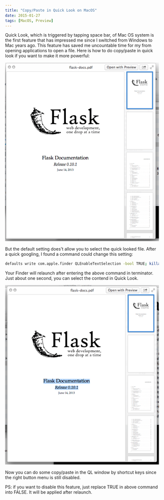 ```yaml
---
title: "Copy/Paste in Quick Look on MacOS"
date: 2015-01-27
tags: [MacOS, Preview]
---
```


Quick Look, which is triggered by tapping space bar, of Mac OS system is the first feature that has impressed me since I switched from Windows to Mac years ago. This feature has saved me uncountable time for my from opening applications to open a file. Here is how to do copy/paste in quick look if you want to make it more powerful:

![before](https://raw.githubusercontent.com/KenMercusLai/kenmercuslai.github.io/pics/uPic/before.png)

But the default setting does’t allow you to select the quick looked file. After a quick googling, I found a command could change this setting:

```bash
defaults write com.apple.finder QLEnableTextSelection -bool TRUE; killall Finder
```

Your Finder will relaunch after entering the above command in terminator. Just about one second, you can select the contend in Quick Look.

![after](https://raw.githubusercontent.com/KenMercusLai/kenmercuslai.github.io/pics/uPic/after.png)

Now you can do some copy/paste in the QL window by shortcut keys since the right button menu is still disabled.

PS: if you want to disable this feature, just replace TRUE in above command into FALSE. It will be applied after relaunch.
